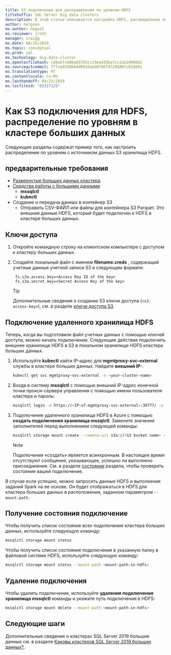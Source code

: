 ```yaml
---
title: S3 подключения для распределения по уровням HDFS
titleSuffix: SQL Server big data clusters
description: В этой статье описывается настройка HDFS, распределение по уровням для монтажа внешней системы S3 файл в HDFS в кластере SQL Server 2019 больших данных (Предварительная версия).
author: nelgson
ms.author: negust
ms.reviewer: jroth
manager: craigg
ms.date: 04/15/2019
ms.topic: conceptual
ms.prod: sql
ms.technology: big-data-cluster
ms.openlocfilehash: cd4a5fc600a937b5cc29ea4356a7cc2eb14966b2
ms.sourcegitcommit: f7fced330b64d6616aeb8766747295807c92dd41
ms.translationtype: HT
ms.contentlocale: ru-RU
ms.lasthandoff: 04/23/2019
ms.locfileid: "63317123"
---
```

# <a name="how-to-mount-s3-for-hdfs-tiering-in-a-big-data-cluster"></a>Как S3 подключения для HDFS, распределение по уровням в кластере больших данных

Следующие разделы содержат пример того, как настроить распределение по уровням с источником данных S3 хранилища HDFS.

## <a name="prerequisites"></a>предварительные требования

- [Развернутые больших данных кластера](deployment-guidance.md)
- [Средства работы с большими данными](deploy-big-data-tools.md)
  - **mssqlctl**
  - **kubectl**
- Создание и передача данных в контейнер S3 
  - Отправить CSV-ФАЙЛ или файлы для контейнера S3 Parquet. Это внешние данные HDFS, который будет подключен к HDFS в кластере больших данных.

## <a name="access-keys"></a>Ключи доступа

1. Откройте командную строку на клиентском компьютере с доступом к кластеру больших данных.

1. Создайте локальный файл с именем **filename.creds** , содержащий учетные данные учетной записи S3 в следующем формате:

   ```text
    fs.s3a.access.key=<Access Key ID of the key>
    fs.s3a.secret.key=<Secret Access Key of the key>
   ```

   > [!TIP]
   > Дополнительные сведения о создании S3 ключи доступа (`<s3-access-key>`), см. в разделе [ключи доступа S3](https://docs.aws.amazon.com/general/latest/gr/aws-sec-cred-types.html#access-keys-and-secret-access-keys).

## <a id="mount"></a> Подключение удаленного хранилища HDFS

Теперь, когда вы подготовили файл учетных данных с помощью ключей доступа, можно начать подключение. Следующие действия подключить внешнее хранилище HDFS в S3 в локальном хранилище HDFS кластера больших данных.

1. Используйте **kubectl** найти IP-адрес для **mgmtproxy-svc-external** службы в кластере больших данных. Найдите **внешний IP-**.

   ```bash
   kubectl get svc mgmtproxy-svc-external -n <your-cluster-name>
   ```

1. Входа в систему **mssqlctl** с помощью внешний IP-адрес конечной точки прокси-сервера управления с помощью имени пользователя кластера и пароль:

   ```bash
   mssqlctl login -e https://<IP-of-mgmtproxy-svc-external>:30777/ -u <username> -p <password>
   ```

1. Подключение удаленного хранилища HDFS в Azure с помощью **создать подключения хранилища mssqlctl**. Замените значения заполнителей перед выполнением следующей команды:

   ```bash
   mssqlctl storage mount create --remote-uri s3a://<S3 bucket name> --mount-path /mounts/<mount-name> --credential-file <path-to-s3-credentials>/file.creds
   ```

   > [!NOTE]
   > Подключения «создать» является асинхронным. В настоящее время отсутствуют сообщения, указывающее, успешно ли выполнено присоединение. См. в разделе [состояние](#status) раздела, чтобы проверить состояние вашей подключение.

В случае если успешно, можно запросить данные HDFS и выполнения заданий Spark на ее основе. Он будет отображаться в HDFS для кластера больших данных в расположении, заданном параметром `--mount-path`.

## <a id="status"></a> Получение состояния подключение

Чтобы получить список состояние всех подключение кластера больших данных, используйте следующую команду:

```bash
mssqlctl storage mount status
```

Чтобы получить список состояние подключения в указанную папку в файловой системе HDFS, используйте следующую команду:

```bash
mssqlctl storage mount status --mount-path <mount-path-in-hdfs>
```

## <a id="delete"></a> Удаление подключения

Чтобы удалить подключение, используйте **удаления подключения хранилища mssqlctl** команды и укажите путь подключения в HDFS:

```bash
mssqlctl storage mount delete --mount-path <mount-path-in-hdfs>
```

## <a name="next-steps"></a>Следующие шаги

Дополнительные сведения о кластерах SQL Server 2019 большие данные см. в разделе [Каковы кластеров SQL Server 2019 больших данных?](big-data-cluster-overview.md).
